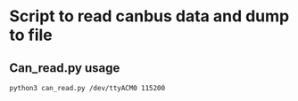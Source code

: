 # Script to read canbus data and dump to file

## Can_read.py usage
```
python3 can_read.py /dev/ttyACM0 115200
```
